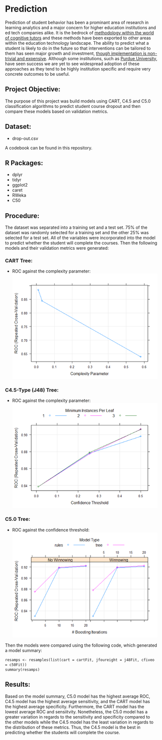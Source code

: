# Prediction

Prediction of student behavior has been a prominant area of research in learning analytics and a major concern for higher education institutions and ed tech companies alike. It is the bedrock of [methodology within the world of cognitive tutors](https://solaresearch.org/hla-17/hla17-chapter5/) and these methods have been exported to other areas within the education technology landscape. The ability to predict what a student is likely to do in the future so that interventions can be tailored to them has seen major growth and investment, [though implementation is non-trivial and expensive](https://www.newamerica.org/education-policy/policy-papers/promise-and-peril-predictive-analytics-higher-education/). Although some institutions, such as [Purdue University](https://www.itap.purdue.edu/learning/tools/forecast.html), have seen success we are yet to see widespread adoption of these approaches as they tend to be highly institution specific and require very concrete outcomes to be useful. 

## Project Objective:

The purpose of this project was build models using CART, C4.5 and C5.0 classification algorithms to predict student course dropout and then compare these models based on validation metrics. 

## Dataset:

* drop-out.csv

A codebook can be found in this repository. 

## R Packages:

* dplyr
* tidyr
* ggplot2
* caret
* RWeka
* C50

## Procedure:

The dataset was separated into a training set and a test set. 75% of the dataset was randomly selected for a training set and the other 25% was selected for a test set. All of the variables were incorporated into the model to predict whether the student will complete the courses. Then the following models and their validation metrics were generated:

### CART Tree:

* ROC against the complexity parameter:
![CART Tree](https://github.com/lizarova777/Prediction_Project/blob/master/CartFit.png)

### C4.5-Type (J48) Tree:

* ROC against the complexity parameter:
![J48 Tree](https://github.com/lizarova777/Prediction_Project/blob/master/J48Fit.png)

### C5.0 Tree:

* ROC against the confidence threshold:
![C.50 Tree](https://github.com/lizarova777/Prediction_Project/blob/master/C50Fit.png)

Then the models were compared using the following code, which generated a model summary:

```
resamps <- resamples(list(cart = cartFit, jfoureight = j48Fit, cfiveo = c50Fit))
summary(resamps)

```

## Results:

Based on the model summary, C5.0 model has the highest average ROC, C4.5 model has the highest average sensitivity, and the CART model has the highest average specificity. Furthermore, the CART model has the lowest average ROC and sensiitvity. Nonetheless, the C5.0 model has a greater variation in regards to the sensitivity and specificity compared to the other models while the C4.5 model has the least variation in regards to the distribution of these metrics. Thus, the C4.5 model is the best in predicting whether the students will complete the course.



